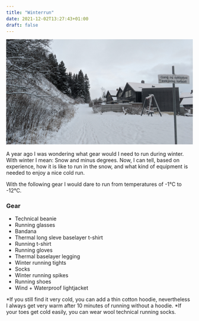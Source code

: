 ```yaml
---
title: "Winterrun"
date: 2021-12-02T13:27:43+01:00
draft: false
---
```


![cold run](/pics/coldrun.jpg)

A year ago I was wondering what gear would I need to run during winter. With winter I mean: Snow and minus degrees. Now, I can tell, based on experience, how it is like to run in the snow, and what kind of equipment is needed to enjoy a nice cold run.

With the following gear I would dare to run from temperatures of -1°C to -12°C.

### Gear

- Technical beanie
- Running glasses
- Bandana
- Thermal long sleve baselayer t-shirt
- Running t-shirt
- Running gloves
- Thermal baselayer legging
- Winter running tights
- Socks
- Winter running spikes
- Running shoes
- Wind + Waterproof lightjacket

*If you still find it very cold, you can add a thin cotton hoodie, nevertheless I always get very warm after 10 minutes of running without a hoodie. 
*If your toes get cold easily, you can wear wool technical running socks. 